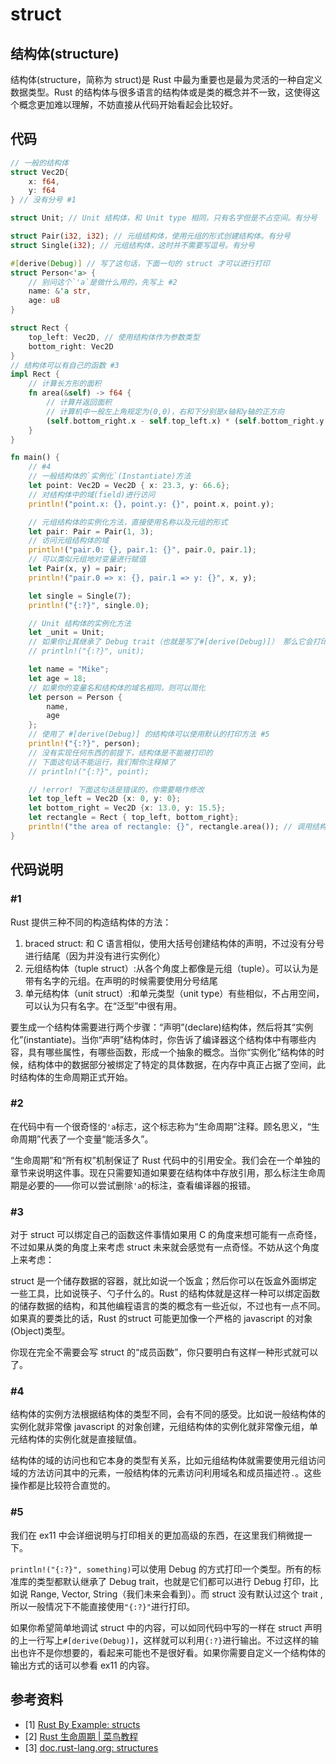 # struct

## 结构体(structure)

结构体(structure，简称为 struct)是 Rust 中最为重要也是最为灵活的一种自定义数据类型。Rust 的结构体与很多语言的结构体或是类的概念并不一致，这使得这个概念更加难以理解，不妨直接从代码开始看起会比较好。

## 代码

```rust
// 一般的结构体
struct Vec2D{
    x: f64,
    y: f64
} // 没有分号 #1

struct Unit; // Unit 结构体，和 Unit type 相同，只有名字但是不占空间。有分号

struct Pair(i32, i32); // 元组结构体，使用元组的形式创建结构体。有分号
struct Single(i32); // 元组结构体，这时并不需要写逗号。有分号

#[derive(Debug)] // 写了这句话，下面一句的 struct 才可以进行打印
struct Person<'a> {
    // 别问这个`'a`是做什么用的，先写上 #2
    name: &'a str,
    age: u8
}

struct Rect {
    top_left: Vec2D, // 使用结构体作为参数类型
    bottom_right: Vec2D
}
// 结构体可以有自己的函数 #3
impl Rect {
    // 计算长方形的面积
    fn area(&self) -> f64 {
        // 计算并返回面积
        // 计算机中一般左上角规定为(0,0)，右和下分别是x轴和y轴的正方向
        (self.bottom_right.x - self.top_left.x) * (self.bottom_right.y - self.top_left.y)
    }
}

fn main() {
    // #4
    // 一般结构体的`实例化`(Instantiate)方法
    let point: Vec2D = Vec2D { x: 23.3, y: 66.6};
    // 对结构体中的域(field)进行访问
    println!("point.x: {}, point.y: {}", point.x, point.y);

    // 元组结构体的实例化方法，直接使用名称以及元组的形式
    let pair: Pair = Pair(1, 3);
    // 访问元组结构体的域
    println!("pair.0: {}, pair.1: {}", pair.0, pair.1);
    // 可以类似元组地对变量进行赋值
    let Pair(x, y) = pair;
    println!("pair.0 => x: {}, pair.1 => y: {}", x, y);

    let single = Single(7);
    println!("{:?}", single.0);

    // Unit 结构体的实例化方法
    let _unit = Unit;
    // 如果你让其继承了 Debug trait（也就是写了#[derive(Debug)]） 那么它会打印出来 Unit
    // println!("{:?}", unit);

    let name = "Mike";
    let age = 18;
    // 如果你的变量名和结构体的域名相同，则可以简化
    let person = Person { 
        name, 
        age
    };
    // 使用了 #[derive(Debug)] 的结构体可以使用默认的打印方法 #5
    println!("{:?}", person);
    // 没有实现任何东西的前提下，结构体是不能被打印的
    // 下面这句话不能运行，我们帮你注释掉了
    // println!("{:?}", point);

    // !error! 下面这句话是错误的，你需要略作修改
    let top_left = Vec2D {x: 0, y: 0};
    let bottom_right = Vec2D {x: 13.0, y: 15.5};
    let rectangle = Rect { top_left, bottom_right};
    println!("the area of rectangle: {}", rectangle.area()); // 调用结构体的函数
}
```

## 代码说明

### #1

Rust 提供三种不同的构造结构体的方法：

1. braced struct: 和 C 语言相似，使用大括号创建结构体的声明，不过没有分号进行结尾（因为并没有进行实例化）
2. 元组结构体（tuple struct）:从各个角度上都像是元组（tuple）。可以认为是带有名字的元组。在声明的时候需要使用分号结尾
3. 单元结构体（unit struct）:和单元类型（unit type）有些相似，不占用空间，可以认为只有名字。在“泛型”中很有用。

要生成一个结构体需要进行两个步骤：“声明”(declare)结构体，然后将其“实例化”(instantiate)。当你“声明”结构体时，你告诉了编译器这个结构体中有哪些内容，具有哪些属性，有哪些函数，形成一个抽象的概念。当你“实例化”结构体的时候，结构体中的数据部分被绑定了特定的具体数据，在内存中真正占据了空间，此时结构体的生命周期正式开始。

### #2

在代码中有一个很奇怪的`'a`标志，这个标志称为“生命周期”注释。顾名思义，“生命周期”代表了一个变量“能活多久”。

“生命周期”和“所有权”机制保证了 Rust 代码中的引用安全。我们会在一个单独的章节来说明这件事。现在只需要知道如果要在结构体中存放引用，那么标注生命周期是必要的——你可以尝试删除`'a`的标注，查看编译器的报错。

### #3

对于 struct 可以绑定自己的函数这件事情如果用 C 的角度来想可能有一点奇怪，不过如果从类的角度上来考虑 struct 未来就会感觉有一点奇怪。不妨从这个角度上来考虑：

struct 是一个储存数据的容器，就比如说一个饭盒；然后你可以在饭盒外面绑定一些工具，比如说筷子、勺子什么的。Rust 的结构体就是这样一种可以绑定函数的储存数据的结构，和其他编程语言的类的概念有一些近似，不过也有一点不同。如果真的要类比的话，Rust 的struct 可能更加像一个严格的 javascript 的对象(Object)类型。

你现在完全不需要会写 struct 的“成员函数”，你只要明白有这样一种形式就可以了。

### #4

结构体的实例方法根据结构体的类型不同，会有不同的感受。比如说一般结构体的实例化就非常像 javascript 的对象创建，元组结构体的实例化就非常像元组，单元结构体的实例化就是直接赋值。

结构体的域的访问也和它本身的类型有关系，比如元组结构体就需要使用元组访问域的方法访问其中的元素，一般结构体的元素访问利用域名和成员描述符`.`。这些操作都是比较符合直觉的。

### #5

我们在 ex11 中会详细说明与打印相关的更加高级的东西，在这里我们稍微提一下。

`println!("{:?}", something)`可以使用 Debug 的方式打印一个类型。所有的标准库的类型都默认继承了 Debug trait，也就是它们都可以进行 Debug 打印，比如说 Range, Vector, String（我们未来会看到）。而 struct 没有默认过这个 trait ,所以一般情况下不能直接使用`"{:?}"`进行打印。

如果你希望简单地调试 struct 中的内容，可以如同代码中写的一样在 struct 声明的上一行写上`#[derive(Debug)]`，这样就可以利用`{:?}`进行输出。不过这样的输出也许不是你想要的，看起来可能也不是很好看。如果你需要自定义一个结构体的输出方式的话可以参看 ex11 的内容。

## 参考资料

- [1] [Rust By Example: structs](https://doc.rust-lang.org/rust-by-example/custom_types/structs.html)
- [2] [Rust 生命周期 | 菜鸟教程](https://www.runoob.com/rust/rust-lifetime.html)
- [3] [doc.rust-lang.org: structures](https://doc.rust-lang.org/stable/reference/types/struct.html)